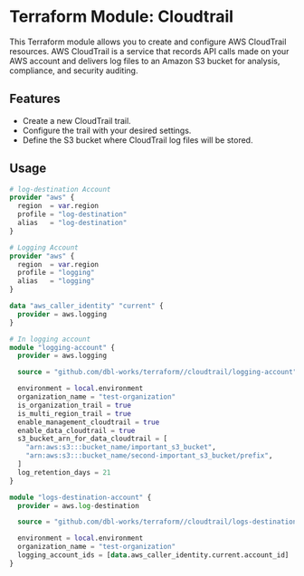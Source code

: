 # Terraform Module: Cloudtrail

This Terraform module allows you to create and configure AWS CloudTrail resources. AWS CloudTrail is a service that records API calls made on your AWS account and delivers log files to an Amazon S3 bucket for analysis, compliance, and security auditing.

## Features

- Create a new CloudTrail trail.
- Configure the trail with your desired settings.
- Define the S3 bucket where CloudTrail log files will be stored.

## Usage

```terraform
# log-destination Account
provider "aws" {
  region  = var.region
  profile = "log-destination"
  alias   = "log-destination"
}

# Logging Account
provider "aws" {
  region  = var.region
  profile = "logging"
  alias   = "logging"
}

data "aws_caller_identity" "current" {
  provider = aws.logging
}

# In logging account
module "logging-account" {
  provider = aws.logging

  source = "github.com/dbl-works/terraform//cloudtrail/logging-account"

  environment = local.environment
  organization_name = "test-organization"
  is_organization_trail = true
  is_multi_region_trail = true
  enable_management_cloudtrail = true
  enable_data_cloudtrail = true
  s3_bucket_arn_for_data_cloudtrail = [
    "arn:aws:s3:::bucket_name/important_s3_bucket",
    "arn:aws:s3:::bucket_name/second-important_s3_bucket/prefix",
  ]
  log_retention_days = 21
}

module "logs-destination-account" {
  provider = aws.log-destination

  source = "github.com/dbl-works/terraform//cloudtrail/logs-destination-account"

  environment = local.environment
  organization_name = "test-organization"
  logging_account_ids = [data.aws_caller_identity.current.account_id]
}
```
